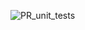 ![PR_unit_tests](https://github.com/TsarionovTimofey/TestGithubActions/actions/workflows/run_unit_tests.yml/badge.svg)
